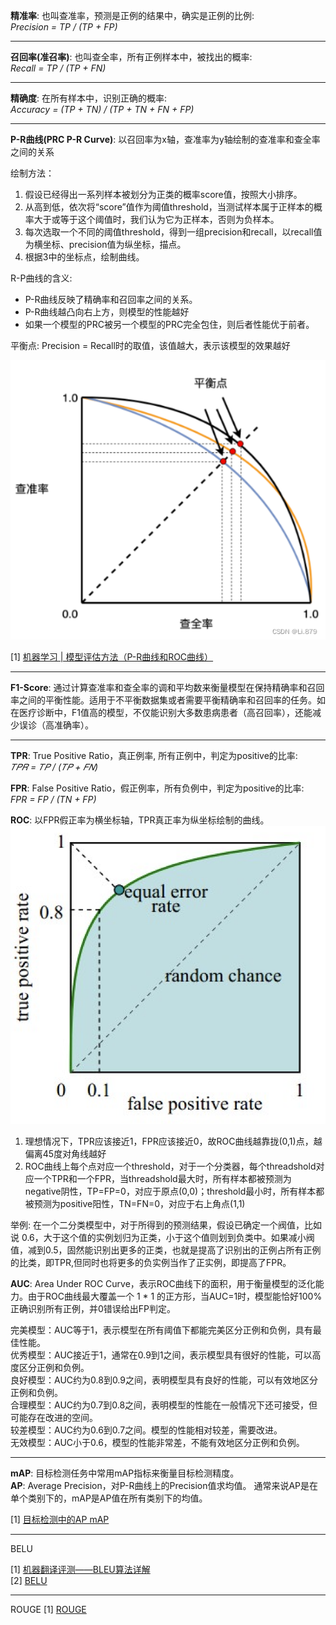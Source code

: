 
**精准率**: 也叫查准率，预测是正例的结果中，确实是正例的比例:  
*Precision = TP / (TP + FP)*

----
**召回率(准召率)**: 也叫查全率，所有正例样本中，被找出的概率:  
*Recall = TP / (TP + FN)*

----
**精确度**: 在所有样本中，识别正确的概率:  
*Accuracy = (TP + TN) / (TP + TN + FN + FP)*

----
**P-R曲线(PRC P-R Curve)**: 以召回率为x轴，查准率为y轴绘制的查准率和查全率之间的关系

绘制方法：
1. 假设已经得出一系列样本被划分为正类的概率score值，按照大小排序。
2. 从高到低，依次将“score”值作为阈值threshold，当测试样本属于正样本的概率大于或等于这个阈值时，我们认为它为正样本，否则为负样本。
3. 每次选取一个不同的阈值threshold，得到一组precision和recall，以recall值为横坐标、precision值为纵坐标，描点。
4. 根据3中的坐标点，绘制曲线。

R-P曲线的含义:  
- P-R曲线反映了精确率和召回率之间的关系。
- P-R曲线越凸向右上方，则模型的性能越好
- 如果一个模型的PRC被另一个模型的PRC完全包住，则后者性能优于前者。

平衡点: Precision = Recall时的取值，该值越大，表示该模型的效果越好

![PRC](p-r-curve.png)

[1] [机器学习 | 模型评估方法（P-R曲线和ROC曲线）](https://blog.csdn.net/m0_65437885/article/details/133992609)

----
**F1-Score**: 通过计算查准率和查全率的调和平均数来衡量模型在保持精确率和召回率之间的平衡性能。适用于不平衡数据集或者需要平衡精确率和召回率的任务。如在医疗诊断中，F1值高的模型，不仅能识别大多数患病患者（高召回率），还能减少误诊（高准确率）。

----
**TPR**: True Positive Ratio，真正例率, 所有正例中，判定为positive的比率:   
*𝑇𝑃𝑅 = 𝑇𝑃 / (𝑇𝑃 + 𝐹𝑁)*

**FPR**: False Positive Ratio，假正例率，所有负例中，判定为positive的比率:  
 *FPR = FP / (TN + FP)*

**ROC**: 以FPR假正率为横坐标轴，TPR真正率为纵坐标绘制的曲线。  
![ROC](ROC.png)
1. 理想情况下，TPR应该接近1，FPR应该接近0，故ROC曲线越靠拢(0,1)点，越偏离45度对角线越好
2. ROC曲线上每个点对应一个threshold，对于一个分类器，每个threadshold对应一个TPR和一个FPR，当threadshold最大时，所有样本都被预测为negative阴性，TP=FP=0，对应于原点(0,0)；threshold最小时，所有样本都被预测为positive阳性，TN=FN=0，对应于右上角点(1,1)

举例: 在一个二分类模型中，对于所得到的预测结果，假设已确定一个阀值，比如说 0.6，大于这个值的实例划归为正类，小于这个值则划到负类中。如果减小阀值，减到0.5，固然能识别出更多的正类，也就是提高了识别出的正例占所有正例 的比类，即TPR,但同时也将更多的负实例当作了正实例，即提高了FPR。

**AUC**: Area Under ROC Curve，表示ROC曲线下的面积，用于衡量模型的泛化能力。由于ROC曲线最大覆盖一个 1 * 1 的正方形，当AUC=1时，模型能恰好100%正确识别所有正例，并0错误给出FP判定。

完美模型：AUC等于1，表示模型在所有阈值下都能完美区分正例和负例，具有最佳性能。  
优秀模型：AUC接近于1，通常在0.9到1之间，表示模型具有很好的性能，可以高度区分正例和负例。  
良好模型：AUC约为0.8到0.9之间，表明模型具有良好的性能，可以有效地区分正例和负例。  
合理模型：AUC约为0.7到0.8之间，表明模型的性能在一般情况下还可接受，但可能存在改进的空间。  
较差模型：AUC约为0.6到0.7之间。模型的性能相对较差，需要改进。  
无效模型：AUC小于0.6，模型的性能非常差，不能有效地区分正例和负例。

----
**mAP**: 目标检测任务中常用mAP指标来衡量目标检测精度。  
**AP**: Average Precision，对P-R曲线上的Precision值求均值。
通常来说AP是在单个类别下的，mAP是AP值在所有类别下的均值。

[1] [目标检测中的AP mAP](https://zhuanlan.zhihu.com/p/88896868)

----
BELU

[1] [机器翻译评测——BLEU算法详解](https://www.cnblogs.com/by-dream/p/7679284.html)  
[2] [BELU](https://paddlepedia.readthedocs.io/en/latest/tutorials/deep_learning/metrics/bleu.html)

----
ROUGE
[1] [ROUGE](https://paddlepedia.readthedocs.io/en/latest/tutorials/deep_learning/metrics/rouge.html)

